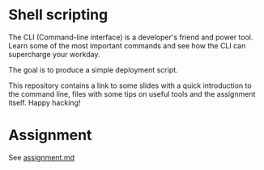 # Shell scripting
The CLI (Command-line interface) is a developer's friend and power tool. Learn some of the most
important commands and see how the CLI can supercharge your workday.

The goal is to produce a simple deployment script. 

This repository contains a link to some slides with a quick introduction to the command line,
files with some tips on useful tools and the assignment itself. Happy hacking!

# Assignment

See [assignment.md](assignment.md)
